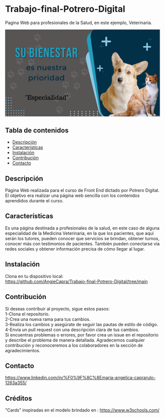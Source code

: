 # Trabajo-final-Potrero-Digital

Pagina Web para profesionales de la Salud, en este ejemplo, Veterinaria.

![Imagen de proyecto](https://github.com/AngieCapra/Trabajo-final-Potrero-Digital/blob/main/Trabajo%20final%20PD/Assets/hero%20image%201%20(3).png)
## Tabla de contenidos

- [Descripción](#descripción)
- [Características](#características)
- [Instalación](#instalación)
- [Contribución](#contribución)
- [Contacto](#contacto)

## Descripción
Página Web realizada para el curso de Front End dictado por Potrero Digital.
El objetivo era realizar una página web sencilla con los contenidos aprendidos durante el curso.


## Características
Es una página destinada a profesionales de la salud, en este caso de alguna especialidad de la Medicina Veterinaria, en la que los pacientes,
que aquí serán los tutores, pueden conocer que servicios se brindan, obtener turnos, conocer más con testimonios de pacientes.
También pueden conectarse via redes sociales y obtener información precisa de cómo llegar al lugar.



## Instalación
Clona en tu dispositivo local:<br>
https://github.com/AngieCapra/Trabajo-final-Potrero-Digital/tree/main




## Contribución

Si deseas contribuir al proyecto, sigue estos pasos:<br>
1-Clona el repositorio.<br>
2-Crea una nueva rama para tus cambios.<br>
3-Realiza los cambios y asegúrate de seguir las pautas de estilo de código.<br>
4-Envía un pull request con una descripción clara de tus cambios.<br>
Si encuentras problemas o errores, por favor crea un issue en el repositorio y describe el problema de manera detallada.
Agradecemos cualquier contribución y reconoceremos a los colaboradores en la sección de agradecimientos.


## Contacto
https://www.linkedin.com/in/%F0%9F%8C%8Emaria-angelica-caprarulo-1263a355/



## Créditos
"Cards" inspiradas en el modelo brindado en : https://www.w3schools.com/




